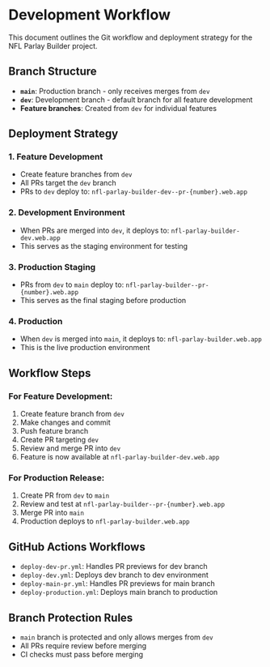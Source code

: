 # Development Workflow

This document outlines the Git workflow and deployment strategy for the NFL Parlay Builder project.

## Branch Structure

- **`main`**: Production branch - only receives merges from `dev`
- **`dev`**: Development branch - default branch for all feature development
- **Feature branches**: Created from `dev` for individual features

## Deployment Strategy

### 1. Feature Development
- Create feature branches from `dev`
- All PRs target the `dev` branch
- PRs to `dev` deploy to: `nfl-parlay-builder-dev--pr-{number}.web.app`

### 2. Development Environment
- When PRs are merged into `dev`, it deploys to: `nfl-parlay-builder-dev.web.app`
- This serves as the staging environment for testing

### 3. Production Staging
- PRs from `dev` to `main` deploy to: `nfl-parlay-builder--pr-{number}.web.app`
- This serves as the final staging before production

### 4. Production
- When `dev` is merged into `main`, it deploys to: `nfl-parlay-builder.web.app`
- This is the live production environment

## Workflow Steps

### For Feature Development:
1. Create feature branch from `dev`
2. Make changes and commit
3. Push feature branch
4. Create PR targeting `dev`
5. Review and merge PR into `dev`
6. Feature is now available at `nfl-parlay-builder-dev.web.app`

### For Production Release:
1. Create PR from `dev` to `main`
2. Review and test at `nfl-parlay-builder--pr-{number}.web.app`
3. Merge PR into `main`
4. Production deploys to `nfl-parlay-builder.web.app`

## GitHub Actions Workflows

- `deploy-dev-pr.yml`: Handles PR previews for dev branch
- `deploy-dev.yml`: Deploys dev branch to dev environment
- `deploy-main-pr.yml`: Handles PR previews for main branch
- `deploy-production.yml`: Deploys main branch to production

## Branch Protection Rules

- `main` branch is protected and only allows merges from `dev`
- All PRs require review before merging
- CI checks must pass before merging
